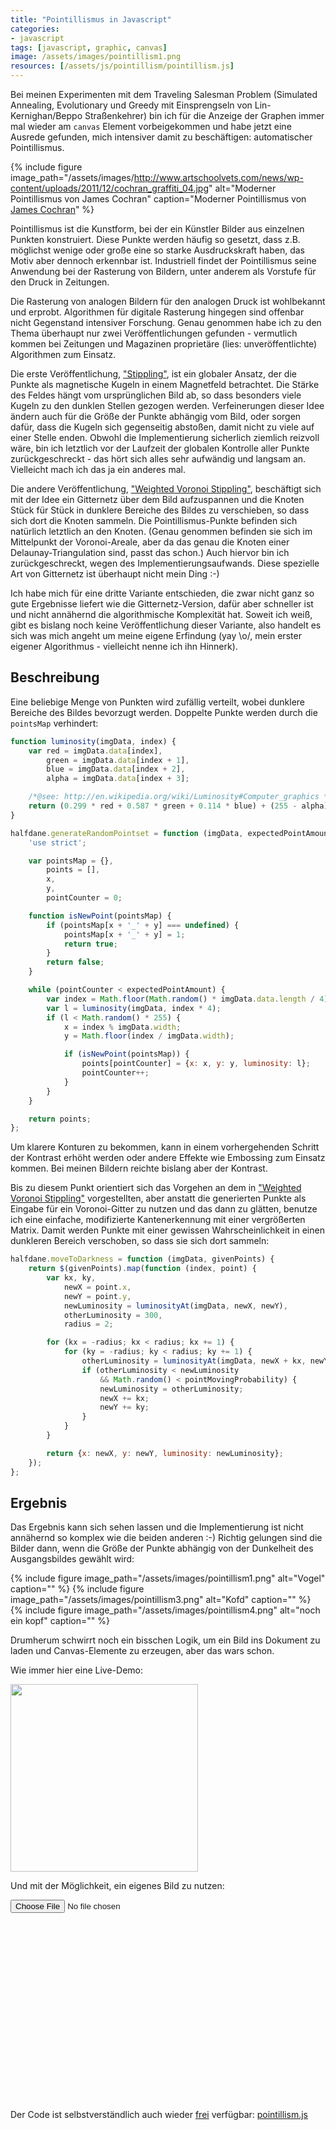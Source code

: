 ```yaml
---
title: "Pointillismus in Javascript"
categories:
- javascript
tags: [javascript, graphic, canvas]
image: /assets/images/pointillism1.png
resources: [/assets/js/pointillism/pointillism.js]
---
```

Bei meinen Experimenten mit dem Traveling Salesman Problem (Simulated Annealing, Evolutionary und Greedy mit Einsprengseln von Lin-Kernighan/Beppo Straßenkehrer) bin ich für die Anzeige der Graphen immer mal wieder am `canvas` Element vorbeigekommen und habe jetzt eine Ausrede gefunden, mich intensiver damit zu beschäftigen: automatischer Pointillismus.

{% include figure image_path="/assets/images/http://www.artschoolvets.com/news/wp-content/uploads/2011/12/cochran_graffiti_04.jpg" alt="Moderner Pointillismus von James Cochran" caption="Moderner Pointillismus von [James Cochran](http://www.artschoolvets.com/news/2011/12/13/james-cochran-pointillismus-aus-der-spraydose/)" %}

Pointillismus ist die Kunstform, bei der ein Künstler Bilder aus einzelnen Punkten konstruiert. Diese Punkte werden häufig so gesetzt, dass z.B. möglichst wenige oder große eine so starke Ausdruckskraft haben, das Motiv aber dennoch erkennbar ist.
Industriell findet der Pointillismus seine Anwendung bei der Rasterung von Bildern, unter anderem als Vorstufe für den Druck in Zeitungen. 

Die Rasterung von analogen Bildern für den analogen Druck ist wohlbekannt und erprobt. Algorithmen für digitale Rasterung hingegen sind offenbar nicht Gegenstand intensiver Forschung.
Genau genommen habe ich zu den Thema überhaupt nur zwei Veröffentlichungen gefunden - vermutlich kommen bei Zeitungen und Magazinen proprietäre (lies: unveröffentlichte) Algorithmen zum Einsatz.

Die erste Veröffentlichung, ["Stippling"](http://roberthodgin.com/stippling/), ist ein globaler Ansatz, der die Punkte als magnetische Kugeln in einem Magnetfeld betrachtet. Die Stärke des Feldes hängt vom ursprünglichen Bild ab, so dass besonders viele Kugeln zu den dunklen Stellen gezogen werden. Verfeinerungen dieser Idee ändern auch für die Größe der Punkte abhängig vom Bild, oder sorgen dafür, dass die Kugeln sich gegenseitig abstoßen, damit nicht zu viele auf einer Stelle enden.
Obwohl die Implementierung sicherlich ziemlich reizvoll wäre, bin ich letztlich vor der Laufzeit der globalen Kontrolle aller Punkte zurückgeschreckt - das hört sich alles sehr aufwändig und langsam an. Vielleicht mach ich das ja ein anderes mal.

Die andere Veröffentlichung, ["Weighted Voronoi Stippling"](http://mrl.nyu.edu/~ajsecord/stipples.html), beschäftigt sich mit der Idee ein Gitternetz über dem Bild aufzuspannen und die Knoten Stück für Stück in dunklere Bereiche des Bildes zu verschieben, so dass sich dort die Knoten sammeln. Die Pointillismus-Punkte befinden sich natürlich letztlich an den Knoten. (Genau genommen befinden sie sich im Mittelpunkt der Voronoi-Areale, aber da das genau die Knoten einer Delaunay-Triangulation sind, passt das schon.) Auch hiervor bin ich zurückgeschreckt, wegen des Implementierungsaufwands. Diese spezielle Art von Gitternetz ist überhaupt nicht mein Ding :-)

Ich habe mich für eine dritte Variante entschieden, die zwar nicht ganz so gute Ergebnisse liefert wie die Gitternetz-Version, dafür aber schneller ist und nicht annähernd die algorithmische Komplexität hat.
Soweit ich weiß, gibt es bislang noch keine Veröffentlichung dieser Variante, also handelt es sich was mich angeht um meine eigene Erfindung (yay \o/,  mein erster eigener Algorithmus - vielleicht nenne ich ihn Hinnerk).

## Beschreibung
Eine beliebige Menge von Punkten wird zufällig verteilt, wobei dunklere Bereiche des Bildes bevorzugt werden. Doppelte Punkte werden durch die `pointsMap` verhindert:

```javascript
function luminosity(imgData, index) {
    var red = imgData.data[index],
        green = imgData.data[index + 1],
        blue = imgData.data[index + 2],
        alpha = imgData.data[index + 3];

    /*@see: http://en.wikipedia.org/wiki/Luminosity#Computer_graphics */
    return (0.299 * red + 0.587 * green + 0.114 * blue) + (255 - alpha);
}

halfdane.generateRandomPointset = function (imgData, expectedPointAmount) {
    'use strict';

    var pointsMap = {},
        points = [],
        x,
        y,
        pointCounter = 0;

    function isNewPoint(pointsMap) {
        if (pointsMap[x + '_' + y] === undefined) {
            pointsMap[x + '_' + y] = 1;
            return true;
        }
        return false;
    }

    while (pointCounter < expectedPointAmount) {
        var index = Math.floor(Math.random() * imgData.data.length / 4);
        var l = luminosity(imgData, index * 4);
        if (l < Math.random() * 255) {
            x = index % imgData.width;
            y = Math.floor(index / imgData.width);

            if (isNewPoint(pointsMap)) {
                points[pointCounter] = {x: x, y: y, luminosity: l};
                pointCounter++;
            }
        }
    }

    return points;
};
```

Um klarere Konturen zu bekommen, kann in einem vorhergehenden Schritt der Kontrast erhöht werden oder andere Effekte wie Embossing zum Einsatz kommen. Bei meinen Bildern reichte bislang aber der Kontrast. 

Bis zu diesem Punkt orientiert sich das Vorgehen an dem in ["Weighted Voronoi Stippling"](http://mrl.nyu.edu/~ajsecord/stipples.html) vorgestellten, aber anstatt die generierten Punkte als Eingabe für ein Voronoi-Gitter zu nutzen und das dann zu glätten, benutze ich eine einfache, modifizierte Kantenerkennung mit einer vergrößerten Matrix.
Damit werden Punkte mit einer gewissen Wahrscheinlichkeit in einen dunkleren Bereich verschoben, so dass sie sich dort sammeln:

```javascript
halfdane.moveToDarkness = function (imgData, givenPoints) {
    return $(givenPoints).map(function (index, point) {
        var kx, ky,
            newX = point.x,
            newY = point.y,
            newLuminosity = luminosityAt(imgData, newX, newY),
            otherLuminosity = 300,
            radius = 2;

        for (kx = -radius; kx < radius; kx += 1) {
            for (ky = -radius; ky < radius; ky += 1) {
                otherLuminosity = luminosityAt(imgData, newX + kx, newY + ky);
                if (otherLuminosity < newLuminosity
                    && Math.random() < pointMovingProbability) {
                    newLuminosity = otherLuminosity;
                    newX += kx;
                    newY += ky;
                }
            }
        }

        return {x: newX, y: newY, luminosity: newLuminosity};
    });
};
```


## Ergebnis
Das Ergebnis kann sich sehen lassen und die Implementierung ist nicht annähernd so komplex wie die beiden anderen :-)
Richtig gelungen sind die Bilder dann, wenn die Größe der Punkte abhängig von der Dunkelheit des Ausgangsbildes gewählt wird:

{% include figure image_path="/assets/images/pointillism1.png" alt="Vogel" caption="" %}
{% include figure image_path="/assets/images/pointillism3.png" alt="Kofd" caption="" %}
{% include figure image_path="/assets/images/pointillism4.png" alt="noch ein kopf" caption="" %}

Drumherum schwirrt noch ein bisschen Logik, um ein Bild ins Dokument zu laden und Canvas-Elemente zu erzeugen, aber das wars schon.

<style>
    .imageRow img {
        height: 300px;
    }

    .imageRow .target {
        min-height: 300px;
    }

    .imageRow canvas {
        max-height: 300px;
    }

    .imageRow canvas:nth-of-type(3n+2) {
        display: none;
    }

    .automaticInput .imageRow canvas:nth-of-type(1) {
        display: none;
    }
</style>

Wie immer hier eine Live-Demo:
<div class="automaticInput">
    <div class="imageRow">
        <div class="target">
            <img src="/assets/img/iris2.jpg"/>
        </div>
    </div>
</div>

Und mit der Möglichkeit, ein eigenes Bild zu nutzen:
<div class="manualInput">
    <input type="file" id="file" name="file" />
    <div class="imageRow">
        <div class="target"></div>
    </div>
</div>

Der Code ist selbstverständlich auch wieder [frei](/about.html#license) verfügbar:
[pointillism.js](/assets/js/pointillism/pointillism.js)


